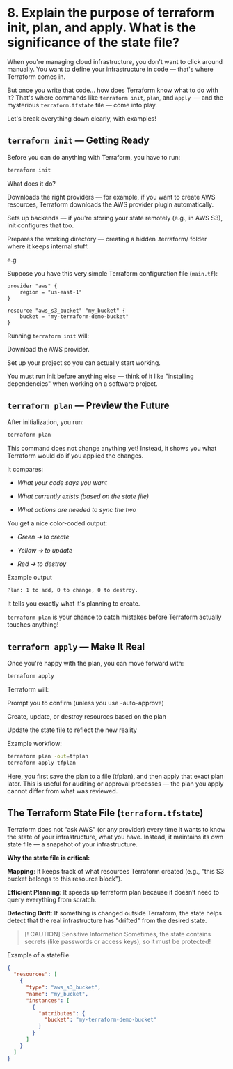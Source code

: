 # 8. Explain the purpose of terraform init, plan, and apply. What is the significance of the state file?

When you're managing cloud infrastructure, you don't want to click around manually.
You want to define your infrastructure in code — that's where Terraform comes in.

But once you write that code... how does Terraform know what to do with it?
That's where commands like `terraform init`, `plan`, and `apply `— and the mysterious `terraform.tfstate` file — come into play.

Let's break everything down clearly, with examples!

## `terraform init` — Getting Ready

Before you can do anything with Terraform, you have to run:

```bash
terraform init
```

What does it do?

Downloads the right providers — for example, if you want to create AWS resources, Terraform downloads the AWS provider plugin automatically.

Sets up backends — if you're storing your state remotely (e.g., in AWS S3), init configures that too.

Prepares the working directory — creating a hidden .terraform/ folder where it keeps internal stuff.

e.g

Suppose you have this very simple Terraform configuration file (`main.tf`):

```hcl
provider "aws" {
    region = "us-east-1"
}

resource "aws_s3_bucket" "my_bucket" {
    bucket = "my-terraform-demo-bucket"
}
```

Running `terraform init` will:

Download the AWS provider.

Set up your project so you can actually start working.

You must run init before anything else — think of it like "installing dependencies" when working on a software project.

## `terraform plan` — Preview the Future

After initialization, you run:

```bash
terraform plan
```

This command does not change anything yet!
Instead, it shows you what Terraform would do if you applied the changes.

It compares:

- _What your code says you want_

- _What currently exists (based on the state file)_

- _What actions are needed to sync the two_

You get a nice color-coded output:

- _Green ➔ to create_

- _Yellow ➔ to update_

- _Red ➔ to destroy_

Example output

```bash
Plan: 1 to add, 0 to change, 0 to destroy.
```

It tells you exactly what it's planning to create.

`terraform plan` is your chance to catch mistakes before Terraform actually touches anything!

## `terraform apply` — Make It Real

Once you're happy with the plan, you can move forward with:

```bash
terraform apply
```

Terraform will:

Prompt you to confirm (unless you use -auto-approve)

Create, update, or destroy resources based on the plan

Update the state file to reflect the new reality

Example workflow:

```bash
terraform plan -out=tfplan
terraform apply tfplan
```

Here, you first save the plan to a file (tfplan), and then apply that exact plan later.
This is useful for auditing or approval processes — the plan you apply cannot differ from what was reviewed.

## The Terraform State File (`terraform.tfstate`)

Terraform does not "ask AWS" (or any provider) every time it wants to know the state of your infrastructure, what you have.
Instead, it maintains its own state file — a snapshot of your infrastructure.

**Why the state file is critical:**

**Mapping**: It keeps track of what resources Terraform created (e.g., "this S3 bucket belongs to this resource block").

**Efficient Planning**: It speeds up terraform plan because it doesn’t need to query everything from scratch.

**Detecting Drift**: If something is changed outside Terraform, the state helps detect that the real infrastructure has "drifted" from the desired state.

> [! CAUTION]
> Sensitive Information Sometimes, the state contains secrets (like passwords or access keys), so it must be protected!

Example of a statefile

```json
{
  "resources": [
    {
      "type": "aws_s3_bucket",
      "name": "my_bucket",
      "instances": [
        {
          "attributes": {
            "bucket": "my-terraform-demo-bucket"
          }
        }
      ]
    }
  ]
}
```
